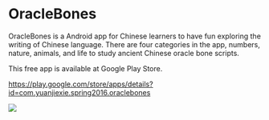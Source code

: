 # OracleBones
OracleBones is a Android app for Chinese learners to have fun exploring the writing of Chinese language. There are four categories in the app, numbers, nature, animals, and life to study ancient Chinese oracle bone scripts.

This free app is available at Google Play Store.

https://play.google.com/store/apps/details?id=com.yuanjiexie.spring2016.oraclebones



![](https://s3-us-west-2.amazonaws.com/yuanjiexie/spring2016/oracleicon512.png)
